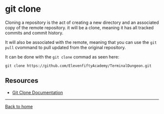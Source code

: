 # git clone

Cloning a repository is the act of creating a new directory and an associated copy of the remote repository. it will be a clone, meaning it has all tracked commits and commit history.

It will also be associated with the remote, meaning that you can use the `git pull` cvommand to pull updated from the original repository.

It can be done with the `git clone` commad as seen here:

```
git clone https://github.com/ElevenfiftyAcademy/TerminalDungeon.git
```

## Resources

- [Git Clone Documentation](https://git-scm.com/docs/git-clone)

---

[Back to home](../README.md)

